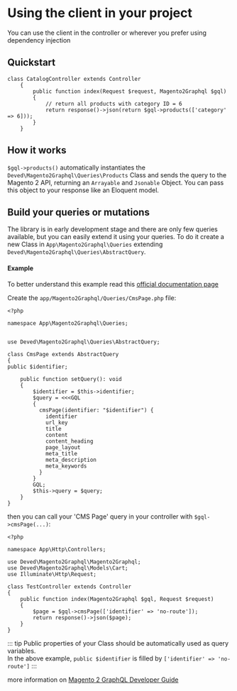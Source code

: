 # Using the client in your project

You can use the client in the controller or wherever you prefer using dependency injection

## Quickstart

    class CatalogController extends Controller
        {
            public function index(Request $request, Magento2Graphql $gql)
            {
                // return all products with category ID = 6
                return response()->json(return $gql->products(['category' => 6]));
            }
        }

## How it works

`$gql->products()` automatically instantiates the `Deved\Magento2Graphql\Queries\Products` Class and 
sends the query to the Magento 2 API, returning an `Arrayable` and `Jsonable` Object. You can pass this object to your 
response like an Eloquent model.

## Build your queries or mutations

The library is in early development stage and there are only few queries available, but you can easily extend it using your
queries. To do it create a new Class in `App\Magento2Graphql\Queries` extending `Deved\Magento2Graphql\Queries\AbstractQuery`.

#### Example

To better understand this example read this [official documentation page](https://devdocs.magento.com/guides/v2.4/graphql/queries/cms-page.html)

Create the `app/Magento2Graphql/Queries/CmsPage.php` file:

    <?php

    namespace App\Magento2Graphql\Queries;
    
    
    use Deved\Magento2Graphql\Queries\AbstractQuery;
    
    class CmsPage extends AbstractQuery
    {
    public $identifier;
    
        public function setQuery(): void
        {
            $identifier = $this->identifier;
            $query = <<<GQL
            {
              cmsPage(identifier: "$identifier") {
                identifier
                url_key
                title
                content
                content_heading
                page_layout
                meta_title
                meta_description
                meta_keywords
              }
            }
            GQL;
            $this->query = $query;
        }
    }


then you can call your 'CMS Page' query in your controller with `$gql->cmsPage(...)`:

    <?php

    namespace App\Http\Controllers;
    
    use Deved\Magento2Graphql\Magento2Graphql;
    use Deved\Magento2Graphql\Models\Cart;
    use Illuminate\Http\Request;
    
    class TestController extends Controller
    {
        public function index(Magento2Graphql $gql, Request $request)
        {
            $page = $gql->cmsPage(['identifier' => 'no-route']);
            return response()->json($page);
        }
    }

::: tip
Public properties of your Class should be automatically used as query variables.  
In the above example, `public $identifier` is filled by `['identifier' => 'no-route']`
:::

more information on [Magento 2 GraphQL Developer Guide](https://devdocs.magento.com/guides/v2.4/graphql/)

    
